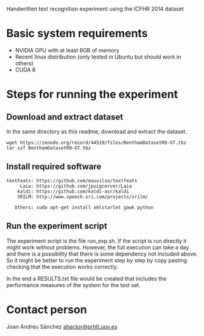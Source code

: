 Handwritten text recognition experiment using the ICFHR 2014 dataset

# Basic system requirements

- NVIDIA GPU with at least 6GB of memory
- Recent linux distribution (only tested in Ubuntu but should work in others)
- CUDA 8

# Steps for running the experiment

## Download and extract dataset

In the same directory as this readme, download and extract the dataset.

    wget https://zenodo.org/record/44519/files/BenthamDatasetR0-GT.tbz
    tar xzf BenthamDatasetR0-GT.tbz

## Install required software

    textFeats: https://github.com/mauvilsa/textfeats
         Laia: https://github.com/jpuigcerver/Laia
        kaldi: https://github.com/kaldi-asr/kaldi
        SRILM: http://www.speech.sri.com/projects/srilm/

       Others: sudo apt-get install xmlstarlet gawk python

## Run the experiment script

The experiment script is the file run_exp.sh. If the script is run directly it might work without problems. However, the full execution can take a day and there is a possibility that there is some dependency not included above. So it might be better to run the experiment step by step by copy pasting checking that the execution works correctly.

In the end a RESULTS.txt file would be created that includes the performance measures of the system for the test set.

# Contact person

Joan Andreu Sánchez <ahector@prhlt.upv.es>
